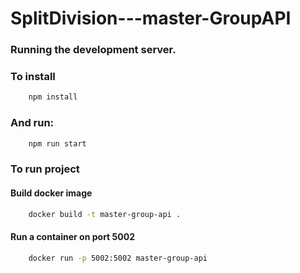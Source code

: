 # SplitDivision---master-GroupAPI

### Running the development server.

### To install

```bash
    npm install
```

### And run:

```bash
    npm run start
```

### To run project

#### Build docker image

```bash
    docker build -t master-group-api .
```

#### Run a container on port 5002

```bash
    docker run -p 5002:5002 master-group-api
```
